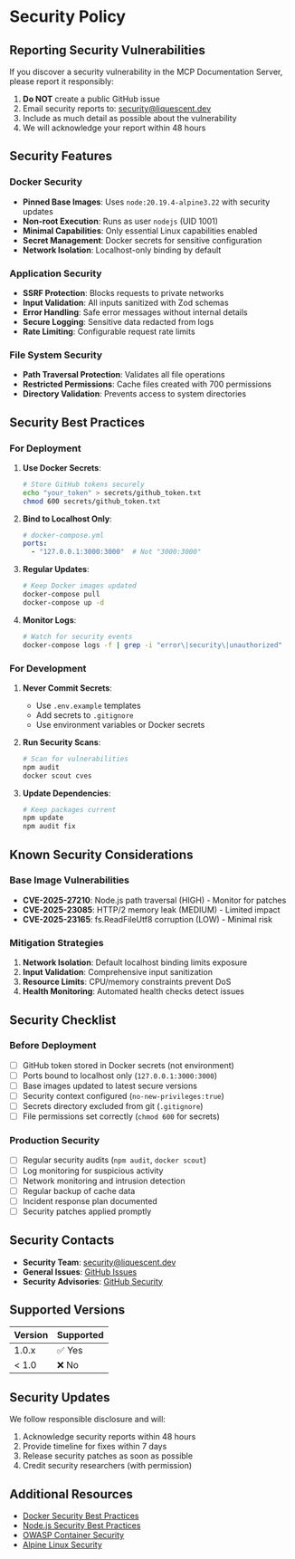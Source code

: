 # Security Policy

## Reporting Security Vulnerabilities

If you discover a security vulnerability in the MCP Documentation Server, please report it responsibly:

1. **Do NOT** create a public GitHub issue
2. Email security reports to: [security@liquescent.dev](mailto:security@liquescent.dev)
3. Include as much detail as possible about the vulnerability
4. We will acknowledge your report within 48 hours

## Security Features

### Docker Security
- **Pinned Base Images**: Uses `node:20.19.4-alpine3.22` with security updates
- **Non-root Execution**: Runs as user `nodejs` (UID 1001)
- **Minimal Capabilities**: Only essential Linux capabilities enabled
- **Secret Management**: Docker secrets for sensitive configuration
- **Network Isolation**: Localhost-only binding by default

### Application Security  
- **SSRF Protection**: Blocks requests to private networks
- **Input Validation**: All inputs sanitized with Zod schemas
- **Error Handling**: Safe error messages without internal details
- **Secure Logging**: Sensitive data redacted from logs
- **Rate Limiting**: Configurable request rate limits

### File System Security
- **Path Traversal Protection**: Validates all file operations
- **Restricted Permissions**: Cache files created with 700 permissions
- **Directory Validation**: Prevents access to system directories

## Security Best Practices

### For Deployment

1. **Use Docker Secrets**:
   ```bash
   # Store GitHub tokens securely
   echo "your_token" > secrets/github_token.txt
   chmod 600 secrets/github_token.txt
   ```

2. **Bind to Localhost Only**:
   ```yaml
   # docker-compose.yml
   ports:
     - "127.0.0.1:3000:3000"  # Not "3000:3000"
   ```

3. **Regular Updates**:
   ```bash
   # Keep Docker images updated
   docker-compose pull
   docker-compose up -d
   ```

4. **Monitor Logs**:
   ```bash
   # Watch for security events
   docker-compose logs -f | grep -i "error\|security\|unauthorized"
   ```

### For Development

1. **Never Commit Secrets**:
   - Use `.env.example` templates
   - Add secrets to `.gitignore`
   - Use environment variables or Docker secrets

2. **Run Security Scans**:
   ```bash
   # Scan for vulnerabilities
   npm audit
   docker scout cves
   ```

3. **Update Dependencies**:
   ```bash
   # Keep packages current
   npm update
   npm audit fix
   ```

## Known Security Considerations

### Base Image Vulnerabilities
- **CVE-2025-27210**: Node.js path traversal (HIGH) - Monitor for patches
- **CVE-2025-23085**: HTTP/2 memory leak (MEDIUM) - Limited impact
- **CVE-2025-23165**: fs.ReadFileUtf8 corruption (LOW) - Minimal risk

### Mitigation Strategies
1. **Network Isolation**: Default localhost binding limits exposure
2. **Input Validation**: Comprehensive input sanitization
3. **Resource Limits**: CPU/memory constraints prevent DoS
4. **Health Monitoring**: Automated health checks detect issues

## Security Checklist

### Before Deployment
- [ ] GitHub token stored in Docker secrets (not environment)
- [ ] Ports bound to localhost only (`127.0.0.1:3000:3000`)
- [ ] Base images updated to latest secure versions
- [ ] Security context configured (`no-new-privileges:true`)
- [ ] Secrets directory excluded from git (`.gitignore`)
- [ ] File permissions set correctly (`chmod 600` for secrets)

### Production Security
- [ ] Regular security audits (`npm audit`, `docker scout`)
- [ ] Log monitoring for suspicious activity
- [ ] Network monitoring and intrusion detection
- [ ] Regular backup of cache data
- [ ] Incident response plan documented
- [ ] Security patches applied promptly

## Security Contacts

- **Security Team**: [security@liquescent.dev](mailto:security@liquescent.dev)
- **General Issues**: [GitHub Issues](https://github.com/Liquescent-Development/mcp-docs-server/issues)
- **Security Advisories**: [GitHub Security](https://github.com/Liquescent-Development/mcp-docs-server/security)

## Supported Versions

| Version | Supported          |
| ------- | ------------------ |
| 1.0.x   | ✅ Yes              |
| < 1.0   | ❌ No               |

## Security Updates

We follow responsible disclosure and will:
1. Acknowledge security reports within 48 hours
2. Provide timeline for fixes within 7 days
3. Release security patches as soon as possible
4. Credit security researchers (with permission)

## Additional Resources

- [Docker Security Best Practices](https://docs.docker.com/develop/security-best-practices/)
- [Node.js Security Best Practices](https://nodejs.org/en/docs/guides/security/)
- [OWASP Container Security](https://owasp.org/www-project-container-security/)
- [Alpine Linux Security](https://alpinelinux.org/posts/Alpine-Linux-security-audit.html)